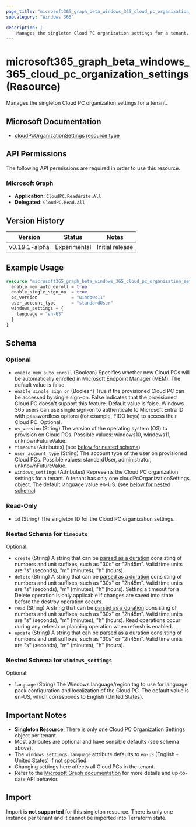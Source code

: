 ```yaml
---
page_title: "microsoft365_graph_beta_windows_365_cloud_pc_organization_settings Resource - terraform-provider-microsoft365"
subcategory: "Windows 365"

description: |-
    Manages the singleton Cloud PC organization settings for a tenant.
---
```


# microsoft365_graph_beta_windows_365_cloud_pc_organization_settings (Resource)

Manages the singleton Cloud PC organization settings for a tenant.

## Microsoft Documentation

- [cloudPcOrganizationSettings resource type](https://learn.microsoft.com/en-us/graph/api/resources/cloudpcorganizationsettings?view=graph-rest-beta)

## API Permissions

The following API permissions are required in order to use this resource.

### Microsoft Graph

- **Application**: `CloudPC.ReadWrite.All`
- **Delegated**: `CloudPC.Read.All`

## Version History

| Version | Status | Notes |
|---------|--------|-------|
| v0.19.1-alpha | Experimental | Initial release |

## Example Usage

```terraform
resource "microsoft365_graph_beta_windows_365_cloud_pc_organization_settings" "example" {
  enable_mem_auto_enroll = true
  enable_single_sign_on  = true
  os_version             = "windows11"
  user_account_type      = "standardUser"
  windows_settings = {
    language = "en-US"
  }
}
```

<!-- schema generated by tfplugindocs -->
## Schema

### Optional

- `enable_mem_auto_enroll` (Boolean) Specifies whether new Cloud PCs will be automatically enrolled in Microsoft Endpoint Manager (MEM). The default value is false.
- `enable_single_sign_on` (Boolean) True if the provisioned Cloud PC can be accessed by single sign-on. False indicates that the provisioned Cloud PC doesn't support this feature. Default value is false. Windows 365 users can use single sign-on to authenticate to Microsoft Entra ID with passwordless options (for example, FIDO keys) to access their Cloud PC. Optional.
- `os_version` (String) The version of the operating system (OS) to provision on Cloud PCs. Possible values: windows10, windows11, unknownFutureValue.
- `timeouts` (Attributes) (see [below for nested schema](#nestedatt--timeouts))
- `user_account_type` (String) The account type of the user on provisioned Cloud PCs. Possible values: standardUser, administrator, unknownFutureValue.
- `windows_settings` (Attributes) Represents the Cloud PC organization settings for a tenant. A tenant has only one cloudPcOrganizationSettings object. The default language value en-US. (see [below for nested schema](#nestedatt--windows_settings))

### Read-Only

- `id` (String) The singleton ID for the Cloud PC organization settings.

<a id="nestedatt--timeouts"></a>
### Nested Schema for `timeouts`

Optional:

- `create` (String) A string that can be [parsed as a duration](https://pkg.go.dev/time#ParseDuration) consisting of numbers and unit suffixes, such as "30s" or "2h45m". Valid time units are "s" (seconds), "m" (minutes), "h" (hours).
- `delete` (String) A string that can be [parsed as a duration](https://pkg.go.dev/time#ParseDuration) consisting of numbers and unit suffixes, such as "30s" or "2h45m". Valid time units are "s" (seconds), "m" (minutes), "h" (hours). Setting a timeout for a Delete operation is only applicable if changes are saved into state before the destroy operation occurs.
- `read` (String) A string that can be [parsed as a duration](https://pkg.go.dev/time#ParseDuration) consisting of numbers and unit suffixes, such as "30s" or "2h45m". Valid time units are "s" (seconds), "m" (minutes), "h" (hours). Read operations occur during any refresh or planning operation when refresh is enabled.
- `update` (String) A string that can be [parsed as a duration](https://pkg.go.dev/time#ParseDuration) consisting of numbers and unit suffixes, such as "30s" or "2h45m". Valid time units are "s" (seconds), "m" (minutes), "h" (hours).


<a id="nestedatt--windows_settings"></a>
### Nested Schema for `windows_settings`

Optional:

- `language` (String) The Windows language/region tag to use for language pack configuration and localization of the Cloud PC. The default value is en-US, which corresponds to English (United States).

## Important Notes

- **Singleton Resource**: There is only one Cloud PC Organization Settings object per tenant.
- Most attributes are optional and have sensible defaults (see schema above).
- The `windows_settings.language` attribute defaults to `en-US` (English - United States) if not specified.
- Changing settings here affects all Cloud PCs in the tenant.
- Refer to the [Microsoft Graph documentation](https://learn.microsoft.com/en-us/graph/api/resources/cloudpcorganizationsettings?view=graph-rest-beta) for more details and up-to-date API behavior.

## Import

Import is **not supported** for this singleton resource. There is only one instance per tenant and it cannot be imported into Terraform state.
